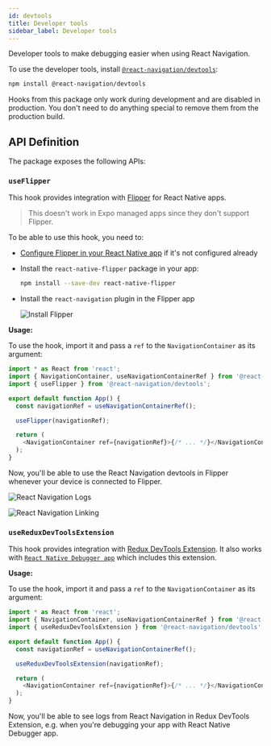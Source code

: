 ```yaml
---
id: devtools
title: Developer tools
sidebar_label: Developer tools
---
```


Developer tools to make debugging easier when using React Navigation.

To use the developer tools, install [`@react-navigation/devtools`](https://github.com/react-navigation/react-navigation/tree/master/packages/devtools):

```bash npm2yarn
npm install @react-navigation/devtools
```

Hooks from this package only work during development and are disabled in production. You don't need to do anything special to remove them from the production build.

## API Definition

The package exposes the following APIs:

### `useFlipper`

This hook provides integration with [Flipper](https://fbflipper.com/) for React Native apps.

> This doesn't work in Expo managed apps since they don't support Flipper.

To be able to use this hook, you need to:

- [Configure Flipper in your React Native app](https://fbflipper.com/docs/features/react-native/) if it's not configured already
- Install the `react-native-flipper` package in your app:

  ```bash npm2yarn
  npm install --save-dev react-native-flipper
  ```

- Install the `react-navigation` plugin in the Flipper app

  ![Install Flipper](/assets/devtools/flipper-plugin-install.png)

**Usage:**

To use the hook, import it and pass a `ref` to the `NavigationContainer` as its argument:

```js
import * as React from 'react';
import { NavigationContainer, useNavigationContainerRef } from '@react-navigation/native';
import { useFlipper } from '@react-navigation/devtools';

export default function App() {
  const navigationRef = useNavigationContainerRef();

  useFlipper(navigationRef);

  return (
    <NavigationContainer ref={navigationRef}>{/* ... */}</NavigationContainer>
  );
}
```

Now, you'll be able to use the React Navigation devtools in Flipper whenever your device is connected to Flipper.

![React Navigation Logs](/assets/devtools/flipper-plugin-logs.png)

![React Navigation Linking](/assets/devtools/flipper-plugin-linking.png)

### `useReduxDevToolsExtension`

This hook provides integration with [Redux DevTools Extension](https://github.com/zalmoxisus/redux-devtools-extension). It also works with [`React Native Debugger app`](https://github.com/jhen0409/react-native-debugger) which includes this extension.

**Usage:**

To use the hook, import it and pass a `ref` to the `NavigationContainer` as its argument:

```js
import * as React from 'react';
import { NavigationContainer, useNavigationContainerRef } from '@react-navigation/native';
import { useReduxDevToolsExtension } from '@react-navigation/devtools';

export default function App() {
  const navigationRef = useNavigationContainerRef();

  useReduxDevToolsExtension(navigationRef);

  return (
    <NavigationContainer ref={navigationRef}>{/* ... */}</NavigationContainer>
  );
}
```

Now, you'll be able to see logs from React Navigation in Redux DevTools Extension, e.g. when you're debugging your app with React Native Debugger app.
